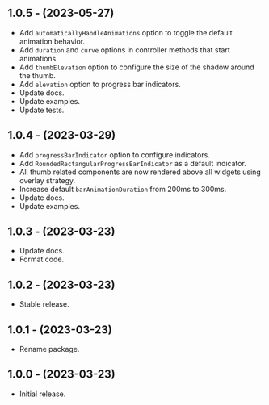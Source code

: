 ## 1.0.5 - (2023-05-27)

* Add `automaticallyHandleAnimations` option to toggle the default animation behavior.
* Add `duration` and `curve` options in controller methods that start animations.
* Add `thumbElevation` option to configure the size of the shadow around the thumb.
* Add `elevation` option to progress bar indicators.
* Update docs.
* Update examples.
* Update tests.

## 1.0.4 - (2023-03-29)

* Add `progressBarIndicator` option to configure indicators.
* Add `RoundedRectangularProgressBarIndicator` as a default indicator.
* All thumb related components are now rendered above all widgets using overlay strategy.
* Increase default `barAnimationDuration` from 200ms to 300ms.
* Update docs.
* Update examples.

## 1.0.3 - (2023-03-23)

* Update docs.
* Format code.

## 1.0.2 - (2023-03-23)

* Stable release.

## 1.0.1 - (2023-03-23)

* Rename package.

## 1.0.0 - (2023-03-23)

* Initial release.
